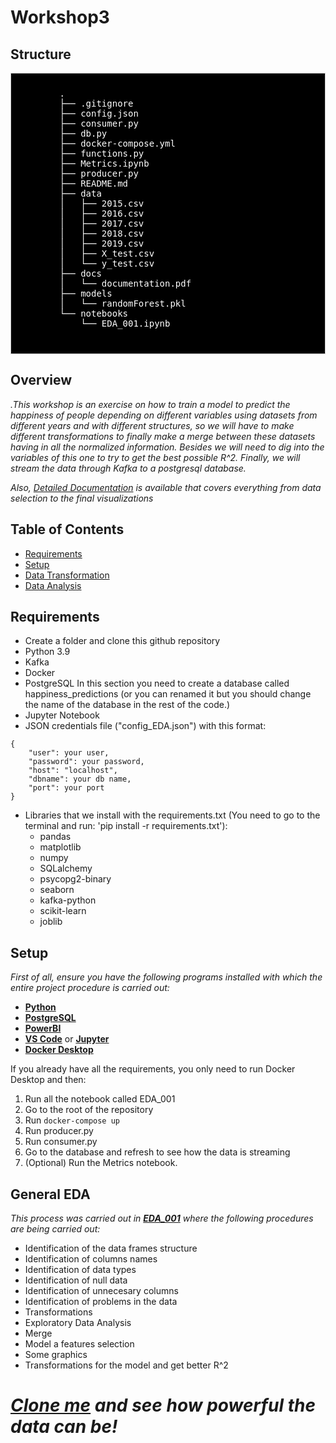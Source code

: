 # Workshop3
## Structure ##
<div style="background-color: #000000;font-size: 14px ;color: #FFFFFF; padding: 10px; border: 1px solid #ccc">
    <pre>
        .
        ├── .gitignore
        ├── config.json
        ├── consumer.py
        ├── db.py
        ├── docker-compose.yml
        ├── functions.py
        ├── Metrics.ipynb
        ├── producer.py
        ├── README.md
        ├── data
        │   ├── 2015.csv
        │   ├── 2016.csv
        │   ├── 2017.csv
        │   ├── 2018.csv
        │   ├── 2019.csv
        │   ├── X_test.csv
        │   └── y_test.csv
        ├── docs
        │   └── documentation.pdf
        ├── models
        │   └── randomForest.pkl
        └── notebooks
            └── EDA_001.ipynb

</div>

## Overview ##
_.This workshop is an exercise on how to train a model to predict the happiness of people depending on different variables using datasets from different years and with different structures, so we will have to make different transformations to finally make a merge between these datasets having in all the normalized information._
_Besides we will need to dig into the variables of this one to try to get the best possible R^2._
_Finally, we will stream the data through Kafka to a postgresql database._

_Also, *[Detailed Documentation](https://github.com/juancbuitrago/Workshop3/blob/main/docs/documentation.pdf)* is available that covers everything from data selection to the final visualizations_

## Table of Contents ##
- [Requirements](#requirements)
- [Setup](#setup)
- [Data Transformation](#data-transformation)
- [Data Analysis](#exploratory-data-analysis)

## Requirements <a name="requirements"></a> ##
- Create a folder and clone this github repository
- Python 3.9
- Kafka
- Docker
- PostgreSQL
In this section you need to create a database called happiness_predictions (or you can renamed it but you should change the name of the database in the rest of the code.)
- Jupyter Notebook
- JSON credentials file ("config_EDA.json") with this format:
 
```
{
    "user": your user,
    "password": your password,
    "host": "localhost",
    "dbname": your db name,
    "port": your port
}

``` 

- Libraries that we install with the requirements.txt (You need to go to the terminal and run: 'pip install -r requirements.txt'):
    - pandas
    - matplotlib
    - numpy
    - SQLalchemy
    - psycopg2-binary
    - seaborn
    - kafka-python
    - scikit-learn
    - joblib

## Setup <a name="setup"></a> ##
_First of all, 
ensure you have the following programs installed with which the entire project procedure is carried out:_

   - **[Python](https://www.python.org)**
   - **[PostgreSQL](https://www.postgresql.org/download/)**
   - **[PowerBI](https://powerbi.microsoft.com/es-es/downloads/)**
   - **[VS Code](https://code.visualstudio.com/download)** or **[Jupyter](https://jupyter.org/install)**
   - **[Docker Desktop](https://www.docker.com/products/docker-desktop/)**

If you already have all the requirements, you only need to run Docker Desktop and then:
1. Run all the notebook called EDA_001
2. Go to the root of the repository
3. Run `docker-compose up`
4. Run producer.py
5. Run consumer.py
6. Go to the database and refresh to see how the data is streaming
7. (Optional) Run the Metrics notebook.

## General EDA <a name="data-transformation"></a> ##

 _This process was carried out in **[EDA_001](https://github.com/juancbuitrago/Workshop3/blob/main/notebooks/EDA_001.ipynb)** where the following procedures are being carried out:_

- Identification of the data frames structure
- Identification of columns names
- Identification of data types
- Identification of null data
- Identification of unnecesary columns
- Identification of problems in the data
- Transformations
- Exploratory Data Analysis
- Merge
- Model a features selection
- Some graphics
- Transformations for the model and get better R^2
 

 # _[Clone me](https://github.com/juancbuitrago/Workshop3.git) and see how powerful the data can be!_


